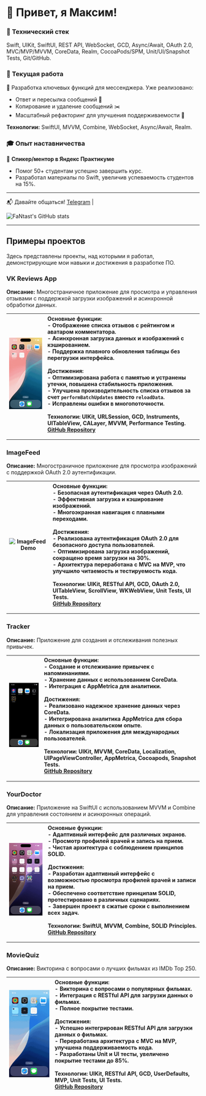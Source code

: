 # 👋 Привет, я Максим!

### 🚀 Технический стек
Swift, UIKit, SwiftUI, REST API, WebSocket, GCD, Async/Await, OAuth 2.0, MVC/MVP/MVVM, CoreData, Realm, CocoaPods/SPM, Unit/UI/Snapshot Tests, Git/GitHub.

### 💼 Текущая работа
🔹 Разработка ключевых функций для мессенджера. Уже реализовано:
- Ответ и пересылка сообщений 📩
- Копирование и удаление сообщений ✂️
- Масштабный рефакторинг для улучшения поддерживаемости 🔄

**Технологии:** SwiftUI, MVVM, Combine, WebSocket, Async/Await, Realm.

### 🎓 Опыт наставничества
📢 **Спикер/ментор в Яндекс Практикуме**  
- Помог 50+ студентам успешно завершить курс.
- Разработал материалы по Swift, увеличив успеваемость студентов на 15%.

---
📬 Давайте общаться! [Telegram](https://t.me/FaNtast2912) |

![FaNtast's GitHub stats](https://github-readme-stats.vercel.app/api?username=FaNtast2912&show_icons=true&theme=tokyonight)

---

## Примеры проектов

Здесь представлены проекты, над которыми я работал, демонстрирующие мои навыки и достижения в разработке ПО.

### VK Reviews App  
**Описание:** Многостраничное приложение для просмотра и управления отзывами с поддержкой загрузки изображений и асинхронной обработки данных.  

| <img src="https://raw.githubusercontent.com/FaNtast2912/VK-Test/main/Demo/Test_Demo.gif" alt="ImageFeed Demo" width="200"> | **Основные функции:**<br>- Отображение списка отзывов с рейтингом и аватаром комментатора.<br>- Асинхронная загрузка данных и изображений с кэшированием.<br>- Поддержка плавного обновления таблицы без перегрузки интерфейса.<br><br>**Достижения:**<br>- Оптимизирована работа с памятью и устранены утечки, повышена стабильность приложения.<br>- Улучшена производительность списка отзывов за счет `performBatchUpdates` вместо `reloadData`.<br>- Исправлены ошибки в многопоточности.<br><br>**Технологии:** UIKit, URLSession, GCD, Instruments, UITableView, CALayer, MVVM, Performance Testing.<br>[GitHub Repository](https://github.com/FaNtast2912/VK-Test) |
|:---:|:---|

---

### ImageFeed  
**Описание:** Многостраничное приложение для просмотра изображений с поддержкой OAuth 2.0 аутентификации.  

| <img src="https://raw.githubusercontent.com/FaNtast2912/ImageFeed/main/Demo/ImageFeedDemo.gif" alt="ImageFeed Demo" width="200" /> | **Основные функции:**<br>- Безопасная аутентификация через OAuth 2.0.<br>- Эффективная загрузка и кэширование изображений.<br>- Многоэкранная навигация с плавными переходами.<br><br>**Достижения:**<br>- Реализована аутентификация OAuth 2.0 для безопасного доступа пользователей.<br>- Оптимизирована загрузка изображений, сокращено время загрузки на 30%.<br>- Архитектура переработана с MVC на MVP, что улучшило читаемость и тестируемость кода.<br><br>**Технологии:** UIKit, RESTful API, GCD, OAuth 2.0, UITableView, ScrollView, WKWebView, Unit Tests, UI Tests.<br>[GitHub Repository](https://github.com/FaNtast2912/ImageFeed) |
|:---:|:---|

---

### Tracker  
**Описание:** Приложение для создания и отслеживания полезных привычек.  

| <img src="https://raw.githubusercontent.com/FaNtast2912/Tracker/main/Demo/TrackerDemo.gif" alt="Tracker Demo" width="200" /> | **Основные функции:**<br>- Создание и отслеживание привычек с напоминаниями.<br>- Хранение данных с использованием CoreData.<br>- Интеграция с AppMetrica для аналитики.<br><br>**Достижения:**<br>- Реализовано надежное хранение данных через CoreData.<br>- Интегрирована аналитика AppMetrica для сбора данных о пользовательском опыте.<br>- Локализация приложения для международных пользователей.<br><br>**Технологии:** UIKit, MVVM, CoreData, Localization, UIPageViewController, AppMetrica, Cocoapods, Snapshot Tests.<br>[GitHub Repository](https://github.com/FaNtast2912/Tracker) |
|:---:|:---|

---

### YourDoctor
**Описание:** Приложение на SwiftUI с использованием MVVM и Combine для управления состоянием и асинхронных операций.  

| <img src="https://raw.githubusercontent.com/FaNtast2912/YourDoctor/main/Demo/YourDocktorDemo.gif" alt="YourDoctor Demo" width="200" /> | **Основные функции:**<br>- Адаптивный интерфейс для различных экранов.<br>- Просмотр профилей врачей и запись на прием.<br>- Чистая архитектура с соблюдением принципов SOLID.<br><br>**Достижения:**<br>- Разработан адаптивный интерфейс с возможностью просмотра профилей врачей и записи на прием.<br>- Обеспечено соответствие принципам SOLID, протестировано в различных сценариях.<br>- Завершен проект в сжатые сроки с выполнением всех задач.<br><br>**Технологии:** SwiftUI, MVVM, Combine, SOLID Principles.<br>[GitHub Repository](https://github.com/FaNtast2912/YourDoctor) |
|:---:|:---|

---

### MovieQuiz  
**Описание:** Викторина с вопросами о лучших фильмах из IMDb Top 250.  

| <img src="https://raw.githubusercontent.com/FaNtast2912/MovieQuiz/main/Demo/MovieQuizDemo.gif" alt="MovieQuiz Demo" width="200" /> | **Основные функции:**<br>- Викторина с вопросами о популярных фильмах.<br>- Интеграция с RESTful API для загрузки данных о фильмах.<br>- Полное покрытие тестами.<br><br>**Достижения:**<br>- Успешно интегрирован RESTful API для загрузки данных о фильмах.<br>- Переработана архитектура с MVC на MVP, улучшена поддерживаемость кода.<br>- Разработаны Unit и UI тесты, увеличено покрытие тестами до 85%.<br><br>**Технологии:** UIKit, RESTful API, GCD, UserDefaults, MVP, Unit Tests, UI Tests.<br>[GitHub Repository](https://github.com/FaNtast2912/MovieQuiz) |
|:---:|:---|
